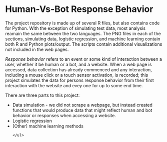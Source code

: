 <h1>Human-Vs-Bot Response Behavior</h1>
<p>
The project repository is made up of several R files, but also contains code for Python. With the exception of simulating test data, most analysis reamain the same between the two languages.
The PNG files in each of the sections, simulating data, logistic regression, and machine learning contain both R and Python plots/output. The scripts contain additional visualizations not 
  included in the web pages.
</p>

<p>
  <em>Response behavior</em> refers to an event or some kind of interaction between a user, whether it be human or a bot, and a website. When a web page is accessed, data collection has 
  already commenced and any interaction, including a mouse click or a touch sensor activation, is recorded; this project simulates the data for persons response behavior from their first interaction
  with the website and evey one for up to some end time. 
</p>

<p>
  There are three parts to this project: 
  
  <ul>
    <li>Data simulation - we did not scrape a webpage, but instead created functions that would produce data that might reflect human and bot behavior or 
  responses when accessing a website.</li>
  <li>Logistic regression</li>
  <li>[Other] machine learning methods</li>

    </ul>
</p>
